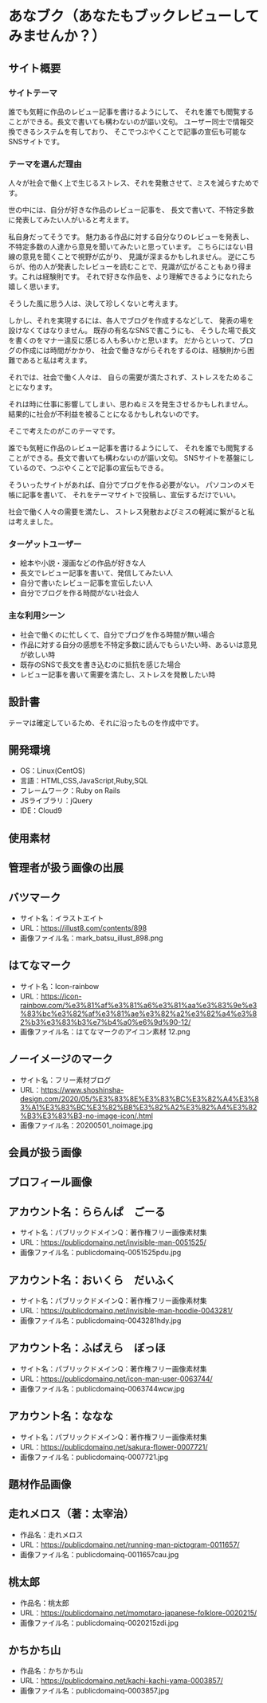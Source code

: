 
# あなブク（あなたもブックレビューしてみませんか？）

## サイト概要

### サイトテーマ

誰でも気軽に作品のレビュー記事を書けるようにして、
それを誰でも閲覧することができる。長文で書いても構わないのが謳い文句。
ユーザー同士で情報交換できるシステムを有しており、
そこでつぶやくことで記事の宣伝も可能なSNSサイトです。

### テーマを選んだ理由

人々が社会で働く上で生じるストレス、それを発散させて、ミスを減らすためです。

世の中には、自分が好きな作品のレビュー記事を、
長文で書いて、不特定多数に発表してみたい人がいると考えます。

私自身だってそうです。
魅力ある作品に対する自分なりのレビューを発表し、
不特定多数の人達から意見を聞いてみたいと思っています。
こちらにはない目線の意見を聞くことで視野が広がり、
見識が深まるかもしれません。
逆にこちらが、他の人が発表したレビューを読むことで、見識が広がることもあり得ます。これは経験則です。
それで好きな作品を、より理解できるようになれたら嬉しく思います。

そうした風に思う人は、決して珍しくないと考えます。

しかし、それを実現するには、各人でブログを作成するなどして、
発表の場を設けなくてはなりません。
既存の有名なSNSで書こうにも、
そうした場で長文を書くのをマナー違反に感じる人も多いかと思います。
だからといって、ブログの作成には時間がかかり、
社会で働きながらそれをするのは、経験則から困難であると私は考えます。

それでは、社会で働く人々は、
自らの需要が満たされず、ストレスをためることになります。

それは時に仕事に影響してしまい、思わぬミスを発生させるかもしれません。
結果的に社会が不利益を被ることになるかもしれないのです。

そこで考えたのがこのテーマです。

誰でも気軽に作品のレビュー記事を書けるようにして、
それを誰でも閲覧することができる。長文で書いても構わないのが謳い文句。
SNSサイトを基盤にしているので、つぶやくことで記事の宣伝もできる。

そういったサイトがあれば、自分でブログを作る必要がない。
パソコンのメモ帳に記事を書いて、
それをテーマサイトで投稿し、宣伝するだけでいい。

社会で働く人々の需要を満たし、
ストレス発散およびミスの軽減に繋がると私は考えました。


### ターゲットユーザー

- 絵本や小説・漫画などの作品が好きな人
- 長文でレビュー記事を書いて、発信してみたい人
- 自分で書いたレビュー記事を宣伝したい人
- 自分でブログを作る時間がない社会人

### 主な利用シーン

- 社会で働くのに忙しくて、自分でブログを作る時間が無い場合
- 作品に対する自分の感想を不特定多数に読んでもらいたい時、あるいは意見が欲しい時
- 既存のSNSで長文を書き込むのに抵抗を感じた場合
- レビュー記事を書いて需要を満たし、ストレスを発散したい時

## 設計書
テーマは確定しているため、それに沿ったものを作成中です。

## 開発環境
- OS：Linux(CentOS)
- 言語：HTML,CSS,JavaScript,Ruby,SQL
- フレームワーク：Ruby on Rails
- JSライブラリ：jQuery
- IDE：Cloud9

## 使用素材
## 管理者が扱う画像の出展
## バツマーク
- サイト名：イラストエイト
- URL：https://illust8.com/contents/898
- 画像ファイル名：mark_batsu_illust_898.png
## はてなマーク
- サイト名：Icon-rainbow
- URL：https://icon-rainbow.com/%e3%81%af%e3%81%a6%e3%81%aa%e3%83%9e%e3%83%bc%e3%82%af%e3%81%ae%e3%82%a2%e3%82%a4%e3%82%b3%e3%83%b3%e7%b4%a0%e6%9d%90-12/
- 画像ファイル名：はてなマークのアイコン素材 12.png
## ノーイメージのマーク
- サイト名：フリー素材ブログ
- URL：https://www.shoshinsha-design.com/2020/05/%E3%83%8E%E3%83%BC%E3%82%A4%E3%83%A1%E3%83%BC%E3%82%B8%E3%82%A2%E3%82%A4%E3%82%B3%E3%83%B3-no-image-icon/.html
- 画像ファイル名：20200501_noimage.jpg

## 会員が扱う画像

## プロフィール画像
## アカウント名：ららんぱ　ごーる
- サイト名：パブリックドメインQ：著作権フリー画像素材集
- URL：https://publicdomainq.net/invisible-man-0051525/
- 画像ファイル名：publicdomainq-0051525pdu.jpg
## アカウント名：おいくら　だいふく
- サイト名：パブリックドメインQ：著作権フリー画像素材集
- URL：https://publicdomainq.net/invisible-man-hoodie-0043281/
- 画像ファイル名：publicdomainq-0043281hdy.jpg
## アカウント名：ふばえら　ぼっほ
- サイト名：パブリックドメインQ：著作権フリー画像素材集
- URL：https://publicdomainq.net/icon-man-user-0063744/
- 画像ファイル名：publicdomainq-0063744wcw.jpg
## アカウント名：ななな
- サイト名：パブリックドメインQ：著作権フリー画像素材集
- URL：https://publicdomainq.net/sakura-flower-0007721/
- 画像ファイル名：publicdomainq-0007721.jpg

## 題材作品画像
## 走れメロス（著：太宰治）
- 作品名：走れメロス
- URL：https://publicdomainq.net/running-man-pictogram-0011657/
- 画像ファイル名：publicdomainq-0011657cau.jpg
## 桃太郎
- 作品名：桃太郎
- URL：https://publicdomainq.net/momotaro-japanese-folklore-0020215/
- 画像ファイル名：publicdomainq-0020215zdi.jpg
## かちかち山
- 作品名：かちかち山
- URL：https://publicdomainq.net/kachi-kachi-yama-0003857/
- 画像ファイル名：publicdomainq-0003857.jpg
